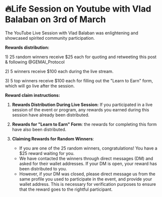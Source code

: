 # 🔥Life Session on Youtube with Vlad Balaban on 3rd of March

The YouTube Live Session with Vlad Balaban was enlightening and showcased spirited community participation.



**Rewards distribution:**

1\) 25 random winners receive $25 each for quoting and retweeting this post & following @GEMAI\_Protocol

2\) 5 winners receive $100 each during the live stream.

3\) 5 top winners receive $100 each for filling out the "Learn to Earn" form, which will go live after the session.



**Reward claim instructions:**

1. **Rewards Distribution During Live Session:** If you participated in a live session of the event or program, any rewards you earned during this session have already been distributed.
2. **Rewards for "Learn to Earn" Form**: the rewards for completing this form have also been distributed.
3.  **Claiming Rewards for Random Winners**:

    * If you are one of the 25 random winners, congratulations! You have a $25 reward waiting for you.
    * We have contacted the winners through direct messages (DM) and asked for their wallet addresses. If your DM is open, your reward has been distributed to you.
    * However, if your DM was closed, please direct message us from the same profile you used to participate in the event, and provide your wallet address. This is necessary for verification purposes to ensure that the reward goes to the rightful participant.







